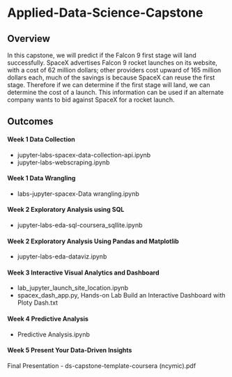 # Applied-Data-Science-Capstone

## Overview
In this capstone, we will predict if the Falcon 9 first stage will land successfully. SpaceX advertises Falcon 9 rocket launches on its website, with a cost of 62 million dollars; other providers cost upward of 165 million dollars each, much of the savings is because SpaceX can reuse the first stage. Therefore if we can determine if the first stage will land, we can determine the cost of a launch. This information can be used if an alternate company wants to bid against SpaceX for a rocket launch. 

##  Outcomes
#### Week 1 Data Collection 
- jupyter-labs-spacex-data-collection-api.ipynb
- jupyter-labs-webscraping.ipynb

#### Week 1 Data Wrangling
- labs-jupyter-spacex-Data wrangling.ipynb

#### Week 2 Exploratory Analysis using SQL 
- jupyter-labs-eda-sql-coursera_sqllite.ipynb

#### Week 2 Exploratory Analysis Using Pandas and Matplotlib 
- jupyter-labs-eda-dataviz.ipynb

#### Week 3 Interactive Visual Analytics and Dashboard 
- lab_jupyter_launch_site_location.ipynb
- spacex_dash_app.py, Hands-on Lab Build an Interactive Dashboard with Ploty Dash.txt

#### Week 4 Predictive Analysis 
- Predictive Analysis.ipynb

#### Week 5 Present Your Data-Driven Insights
Final Presentation - ds-capstone-template-coursera (ncymic).pdf
